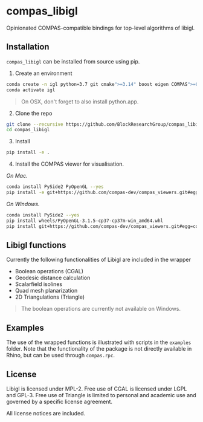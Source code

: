 # compas_libigl

Opinionated COMPAS-compatible bindings for top-level algorithms of libigl.

## Installation

`compas_libigl` can be installed from source using pip.

1. Create an environment

```bash
conda create -n igl python=3.7 git cmake">=3.14" boost eigen COMPAS">=0.16.1" --yes
conda activate igl
```

> On OSX, don't forget to also install python.app.

2. Clone the repo

```bash
git clone --recursive https://github.com/BlockResearchGroup/compas_libigl.git
cd compas_libigl
```

3. Install

```bash
pip install -e .
```

4. Install the COMPAS viewer for visualisation.

*On Mac.*

```bash
conda install PySide2 PyOpenGL --yes
pip install -e git+https://github.com/compas-dev/compas_viewers.git#egg=compas_viewers
```

*On Windows.*

```bash
conda install PySide2 --yes
pip install wheels/PyOpenGL-3.1.5-cp37-cp37m-win_amd64.whl
pip install git+https://github.com/compas-dev/compas_viewers.git#egg=compas_viewers
```

## Libigl functions

Currently the following functionalities of Libigl are included in the wrapper

* Boolean operations (CGAL)
* Geodesic distance calculation
* Scalarfield isolines
* Quad mesh planarization
* 2D Triangulations (Triangle)

> The boolean operations are currently not available on Windows.

## Examples

The use of the wrapped functions is illustrated with scripts in the `examples` folder.
Note that the functionality of the package is not directly available in Rhino, but can be used through `compas.rpc`.

## License

Libigl is licensed under MPL-2.
Free use of CGAL is licensed under LGPL and GPL-3.
Free use of Triangle is limited to personal and academic use and governed by a specific license agreement.

All license notices are included.
